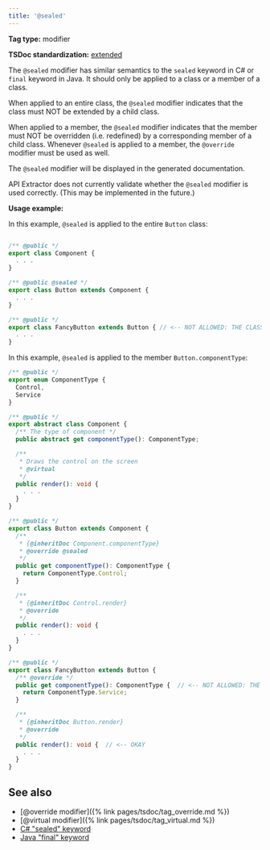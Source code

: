 ```yaml
---
title: '@sealed'
---
```


**Tag type:** modifier

**TSDoc standardization:** [extended](https://github.com/microsoft/tsdoc/blob/master/tsdoc/src/details/Standardization.ts)

The `@sealed` modifier has similar semantics to the `sealed` keyword in C# or `final` keyword in Java.
It should only be applied to a class or a member of a class.

When applied to an entire class, the `@sealed` modifier indicates that the class must NOT be extended by a child class.

When applied to a member, the `@sealed` modifier indicates that the member must NOT be overridden (i.e. redefined)
by a corresponding member of a child class. Whenever `@sealed` is applied to a member, the `@override` modifier must
be used as well.

The `@sealed` modifier will be displayed in the generated documentation.

API Extractor does not currently validate whether the `@sealed` modifier is used correctly. (This may be implemented
in the future.)

**Usage example:**

In this example, `@sealed` is applied to the entire `Button` class:

```ts

/** @public */
export class Component {
  . . .
}

/** @public @sealed */
export class Button extends Component {
  . . .
}

/** @public */
export class FancyButton extends Button { // <-- NOT ALLOWED: THE CLASS IS SEALED
  . . .
}
```

In this example, `@sealed` is applied to the member `Button.componentType`:

```ts
/** @public */
export enum ComponentType {
  Control,
  Service
}

/** @public */
export abstract class Component {
  /** The type of component */
  public abstract get componentType(): ComponentType;

  /**
   * Draws the control on the screen
   * @virtual
   */
  public render(): void {
    . . .
  }
}

/** @public */
export class Button extends Component {
  /**
   * {@inheritDoc Component.componentType}
   * @override @sealed
   */
  public get componentType(): ComponentType {
    return ComponentType.Control;
  }

  /**
   * {@inheritDoc Control.render}
   * @override
   */
  public render(): void {
    . . .
  }
}

/** @public */
export class FancyButton extends Button {
  /** @override */
  public get componentType(): ComponentType {  // <-- NOT ALLOWED: THE MEMBER IS SEALED
    return ComponentType.Service;
  }

  /**
   * {@inheritDoc Button.render}
   * @override
   */
  public render(): void {  // <-- OKAY
    . . .
  }
}
```

## See also

- [@override modifier]({% link pages/tsdoc/tag_override.md %})
- [@virtual modifier]({% link pages/tsdoc/tag_virtual.md %})
- [C# "sealed" keyword](https://docs.microsoft.com/en-us/dotnet/csharp/language-reference/keywords/sealed)
- [Java "final" keyword](<https://en.wikipedia.org/wiki/Final_(Java)>)

